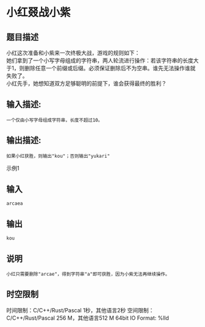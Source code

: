 # 小红叕战小紫

## 题目描述

小红这次准备和小紫来一次终极大战，游戏的规则如下：  
她们拿到了一个小写字母组成的字符串，两人轮流进行操作：若该字符串的长度大于1，则删除任意一个前缀或后缀。必须保证删除后不为空串。谁先无法操作谁就失败了。  
小红先手，她想知道双方足够聪明的前提下，谁会获得最终的胜利？

## 输入描述:
    
    
    一个仅由小写字母组成字符串，长度不超过10。

## 输出描述:
    
    
    如果小红获胜，则输出"kou"；否则输出"yukari"

示例1 

## 输入
    
    
    arcaea

## 输出
    
    
    kou

## 说明
    
    
    小红只需要删除"arcae"，得到字符串"a"即可获胜，因为小紫无法再继续操作。


## 时空限制

时间限制：C/C++/Rust/Pascal 1秒，其他语言2秒
空间限制：C/C++/Rust/Pascal 256 M，其他语言512 M
64bit IO Format: %lld